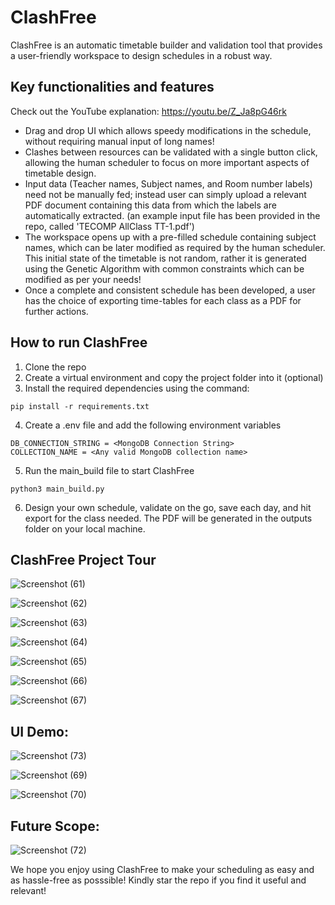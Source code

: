 # ClashFree

ClashFree is an automatic timetable builder and validation tool that provides a user-friendly workspace to design schedules in a robust way.  

## Key functionalities and features

Check out the YouTube explanation: https://youtu.be/Z_Ja8pG46rk

* Drag and drop UI which allows speedy modifications in the schedule, without requiring manual input of long names!
* Clashes between resources can be validated with a single button click, allowing the human scheduler to focus on more important aspects of timetable design.
* Input data (Teacher names, Subject names, and Room number labels) need not be manually fed; instead user can simply upload a relevant PDF document containing this data from which the labels are automatically extracted. (an example input file has been provided in the repo, called 'TECOMP AllClass TT-1.pdf')
* The workspace opens up with a pre-filled schedule containing subject names, which can be later modified as required by the human scheduler. This initial state of the timetable is not random, rather it is generated using the Genetic Algorithm with common constraints which can be modified as per your needs!
* Once a complete and consistent schedule has been developed, a user has the choice of exporting time-tables for each class as a PDF for further actions. 


## How to run ClashFree
1. Clone the repo
2. Create a virtual environment and copy the project folder into it (optional)
3. Install the required dependencies using the command:
```
pip install -r requirements.txt
```
4. Create a .env file and add the following environment variables
```
DB_CONNECTION_STRING = <MongoDB Connection String>
COLLECTION_NAME = <Any valid MongoDB collection name>
```
5. Run the main_build file to start ClashFree
```
python3 main_build.py
```
6. Design your own schedule, validate on the go, save each day, and hit export for the class needed. The PDF will be generated in the outputs folder on your local machine. 

## ClashFree Project Tour


![Screenshot (61)](https://user-images.githubusercontent.com/107458263/234787596-f43120f2-abf2-4c47-a5f0-92843984df60.png)

![Screenshot (62)](https://user-images.githubusercontent.com/107458263/234788443-f272bde8-754b-48db-9c69-f1ca6047bf15.png)

![Screenshot (63)](https://user-images.githubusercontent.com/107458263/234788483-8d3d1c48-dc12-4d6a-b78d-c93897d616d9.png)

![Screenshot (64)](https://user-images.githubusercontent.com/107458263/234788513-ae5ab6fc-8196-43e2-bced-2b615b2a69ea.png)

![Screenshot (65)](https://user-images.githubusercontent.com/107458263/234788552-f47ea988-7d45-4e32-9a74-291dc4ac9476.png)

![Screenshot (66)](https://user-images.githubusercontent.com/107458263/234789262-1ff411aa-12cc-46d5-a192-5c9931b0042d.png)

![Screenshot (67)](https://user-images.githubusercontent.com/107458263/234789325-5a0f54a1-4bc1-4b40-ae6b-1a060a89607d.png)

## UI Demo:
![Screenshot (73)](https://user-images.githubusercontent.com/107458263/234789384-57fdf40f-b241-489d-bd8d-40aa591c5b33.png)

![Screenshot (69)](https://user-images.githubusercontent.com/107458263/234789460-c6072549-f9f7-4aba-9e92-c8fa37e2efd1.png)

![Screenshot (70)](https://user-images.githubusercontent.com/107458263/234789530-3d7062c8-7a88-422e-ba6f-cc7ccddcf6f7.png)

## Future Scope:
![Screenshot (72)](https://user-images.githubusercontent.com/107458263/234789611-f3bb26b1-cbbb-40bf-a351-614b4f4c2a60.png)

We hope you enjoy using ClashFree to make your scheduling as easy and as hassle-free as posssible! Kindly star the repo if you find it useful and relevant!
